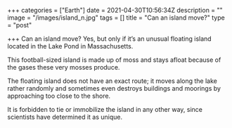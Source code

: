 +++
categories = ["Earth"]
date = 2021-04-30T10:56:34Z
description = ""
image = "/images/island_n.jpg"
tags = []
title = "Can an island move?"
type = "post"

+++
Can an island move? Yes, but only if it’s an unusual floating island located in the Lake Pond in Massachusetts.  
  
This football-sized island is made up of moss and stays afloat because of the gases these very mosses produce.  
  
The floating island does not have an exact route; it moves along the lake rather randomly and sometimes even destroys buildings and moorings by approaching too close to the shore.  
  
It is forbidden to tie or immobilize the island in any other way, since scientists have determined it as unique.